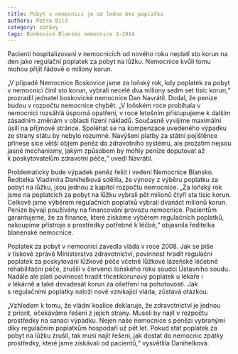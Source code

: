 ```yaml
---
title: Pobyt v nemocnici je od ledna bez poplatku
authors: Petra Bílá
category: zprávy
tags: Boskovice Blansko nemocnice 3-2014
---
```


Pacienti hospitalizovaní v nemocnicích od nového roku neplatí sto korun na den jako regulační poplatek za pobyt na lůžku. Nemocnice kvůli tomu mohou přijít řádově o miliony korun.

„V případě Nemocnice Boskovice jsme za loňský rok, kdy poplatek za pobyt v nemocnici činil sto korun, vybrali necelé dva miliony sedm set tisíc korun,“ prozradil jednatel boskovické nemocnice Dan Navrátil. Dodal, že peníze budou v rozpočtu nemocnice chybět. „V loňském roce probíhala v nemocnici rozsáhlá úsporná opatření, v roce letošním přistupujeme k dalším zásadním změnám v oblasti řízení nákladů. Současně vyvíjíme maximální úsilí na příjmové stránce. Spoléhat se na kompenzace uvedeného výpadku ze strany státu by nebylo rozumné. Navýšení platby za státní pojištěnce přinese sice větší objem peněz do zdravotního systému, ale prozatím nejsou jasné mechanismy, jakým způsobem by mohly peníze doputovat až k poskytovatelům zdravotní péče,“ uvedl Navrátil.

Problematicky bude výpadek peněz řešit i vedení Nemocnice Blansko. Ředitelka Vladimíra Danihelková sdělila, že výnosy z výběru poplatku za pobyt na lůžku, jsou jednou z kapitol rozpočtu nemocnice. „Za loňský rok jsme na poplatcích za pobyt na lůžku vybrali pět milionů čtyři sta tisíc korun. Celkově jsme výběrem regulačních poplatků vybrali dvanáct milionů korun. Peníze bývají používány na financování provozu nemocnice. Pacientům garantujeme, že za finance, které získáme výběrem regulačních poplatků, nakoupíme přístroje a prostředky potřebné k léčbě,“ objasnila ředitelka blanenské nemocnice.

Poplatek za pobyt v nemocnici zavedla vláda v roce 2008. Jak se píše v tiskové zprávě Ministerstva zdravotnictví, povinnost hradit regulační poplatek za poskytování lůžkové péče včetně lůžkové lázeňské léčebně rehabilitační péče, zrušili v červenci loňského roku soudci Ústavního soudu. Nadále ale platí povinnost hradit třicetikorunový poplatek u lékaře i v lékárně a také devadesát korun za ošetření na pohotovosti. Jak s regulačními poplatky naloží nově vznikající vláda, zůstává otázkou.

„Vzhledem k tomu, že vládní koalice deklaruje, že zdravotnictví je jednou z priorit, očekáváme řešení z jejich strany. Museli by najít v rozpočtu prostředky na sanaci výpadku. Nejen naše nemocnice s penězi vybranými díky regulačním poplatkům hospodaří už pět let. Pokud stát poplatek za pobyt na lůžku zrušil, tak musí najít řešení, jak dostat do nemocnic zpátky prostředky, které jsme získávali od pacientů,“ vysvětlila Danihelková.